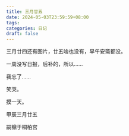 ```yaml
---
title: 三月廿五
date: 2024-05-03T23:59:59+08:00
tags: 
categories: 日记
draft: false
---
```

三月廿四还有图片，廿五啥也没有，早午安斋都没。

一周没写日报，后补的，所以……

我忘了……

笑哭。

摸一天。

甲辰三月廿五

嗣檙于桐柏宫